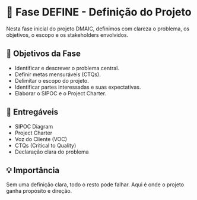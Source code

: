 # 🧭 Fase DEFINE - Definição do Projeto

Nesta fase inicial do projeto DMAIC, definimos com clareza o problema, os objetivos, o escopo e os stakeholders envolvidos.

## 📌 Objetivos da Fase

- Identificar e descrever o problema central.
- Definir metas mensuráveis (CTQs).
- Delimitar o escopo do projeto.
- Identificar partes interessadas e suas expectativas.
- Elaborar o SIPOC e o Project Charter.

## 📄 Entregáveis

- SIPOC Diagram
- Project Charter
- Voz do Cliente (VOC)
- CTQs (Critical to Quality)
- Declaração clara do problema

## 💡 Importância

Sem uma definição clara, todo o resto pode falhar. Aqui é onde o projeto ganha propósito e direção.

